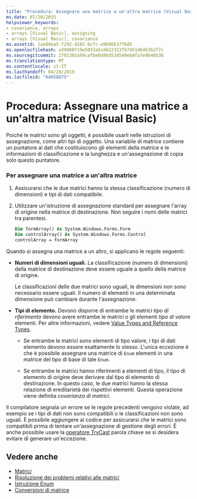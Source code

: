 ```yaml
---
title: "Procedura: Assegnare una matrice a un'altra matrice (Visual Basic)"
ms.date: 07/20/2015
helpviewer_keywords:
- covariance, arrays
- arrays [Visual Basic], assigning
- arrays [Visual Basic], covariance
ms.assetid: 1ae89ea5-f292-4282-bcfc-e9b06b37fbd5
ms.openlocfilehash: a39888f19e5033a5c6622313fb7451d6463b2f7c
ms.sourcegitcommit: 2701302a99cafbe0d86d53d540eb0fa7e9b46b36
ms.translationtype: MT
ms.contentlocale: it-IT
ms.lasthandoff: 04/28/2019
ms.locfileid: "64858875"
---
```

# <a name="how-to-assign-one-array-to-another-array-visual-basic"></a>Procedura: Assegnare una matrice a un'altra matrice (Visual Basic)

Poiché le matrici sono gli oggetti, è possibile usarli nelle istruzioni di assegnazione, come altri tipi di oggetto. Una variabile di matrice contiene un puntatore ai dati che costituiscono gli elementi della matrice e le informazioni di classificazione e la lunghezza e un'assegnazione di copia solo questo puntatore.

### <a name="to-assign-one-array-to-another-array"></a>Per assegnare una matrice a un'altra matrice

1. Assicurarsi che le due matrici hanno la stessa classificazione (numero di dimensioni) e tipi di dati compatibile.

2. Utilizzare un'istruzione di assegnazione standard per assegnare l'array di origine nella matrice di destinazione. Non seguire i nomi delle matrici tra parentesi.

    ```vb
    Dim formArray() As System.Windows.Forms.Form
    Dim controlArray() As System.Windows.Forms.Control
    controlArray = formArray
    ```

Quando si assegna una matrice a un altro, si applicano le regole seguenti:

- **Numeri di dimensioni uguali.** La classificazione (numero di dimensioni) della matrice di destinazione deve essere uguale a quello della matrice di origine.

  Le classificazioni delle due matrici sono uguali, le dimensioni non sono necessario essere uguali. Il numero di elementi in una determinata dimensione può cambiare durante l'assegnazione.

- **Tipi di elemento.** Devono disporre di entrambe le matrici *tipo di riferimento* devono avere entrambe le matrici o gli elementi *tipo di valore* elementi. Per altre informazioni, vedere [Value Types and Reference Types](../../../../visual-basic/programming-guide/language-features/data-types/value-types-and-reference-types.md).

  - Se entrambe le matrici sono elementi di tipo valore, i tipi di dati elemento devono essere esattamente lo stesso. L'unica eccezione è che è possibile assegnare una matrice di `Enum` elementi in una matrice del tipo di base di tale `Enum`.

  - Se entrambe le matrici hanno riferimenti a elementi di tipo, il tipo di elemento di origine deve derivare dal tipo di elemento di destinazione. In questo caso, le due matrici hanno la stessa relazione di ereditarietà dei rispettivi elementi. Questa operazione viene definita *covarianza di matrici*.

Il compilatore segnala un errore se le regole precedenti vengono violate, ad esempio se i tipi di dati non sono compatibili o le classificazioni non sono uguali. È possibile aggiungere al codice per assicurarsi che le matrici sono compatibili prima di tentare un'assegnazione di gestione degli errori. È anche possibile usare la [operatore TryCast](../../../../visual-basic/language-reference/operators/trycast-operator.md) parola chiave se si desidera evitare di generare un'eccezione.

## <a name="see-also"></a>Vedere anche

- [Matrici](../../../../visual-basic/programming-guide/language-features/arrays/index.md)
- [Risoluzione dei problemi relativi alle matrici](../../../../visual-basic/programming-guide/language-features/arrays/troubleshooting-arrays.md)
- [Istruzione Enum](../../../../visual-basic/language-reference/statements/enum-statement.md)
- [Conversioni di matrice](../../../../visual-basic/programming-guide/language-features/data-types/array-conversions.md)

